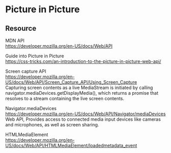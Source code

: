 # Picture in Picture

## Resource

MDN API <br>
https://developer.mozilla.org/en-US/docs/Web/API <br>

Guide into Picture in Picture<br>
https://css-tricks.com/an-introduction-to-the-picture-in-picture-web-api/ <br>

Screen capture API <br>
https://developer.mozilla.org/en-US/docs/Web/API/Screen_Capture_API/Using_Screen_Capture <br>
Capturing screen contents as a live MediaStream is initiated by calling navigator.mediaDevices.getDisplayMedia(), which returns a promise that resolves to a stream containing the live screen contents. <br>

Navigator.mediaDevices <br>
https://developer.mozilla.org/en-US/docs/Web/API/Navigator/mediaDevices <br>
Web API, Provides access to connected media input devices like cameras and microphones, as well as screen sharing.<br>

HTMLMediaElement <br>
https://developer.mozilla.org/en-US/docs/Web/API/HTMLMediaElement/loadedmetadata_event <br>

